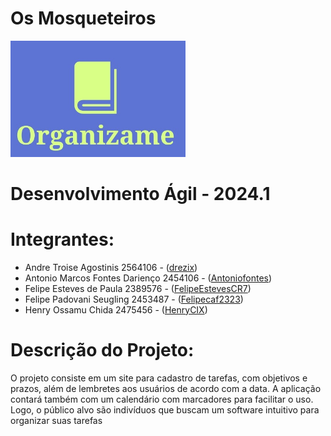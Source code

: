 # Os Mosqueteiros
<img src="https://github.com/AntonioFontess/logo-organizame/blob/main/logo-organizame.jpeg" alt="logo" width="280"/><br/>
# Desenvolvimento Ágil - 2024.1

# Integrantes:
- Andre Troise Agostinis        2564106 - ([drezix](https://github.com/drezix))      
- Antonio Marcos Fontes Darienço        2454106  - ([Antoniofontes](https://github.com/AntonioFontess))     
- Felipe Esteves de Paula       2389576 - ([FelipeEstevesCR7](https://github.com/FelipeEstevesCR7))
- Felipe Padovani Seugling        2453487 - ([Felipecaf2323](https://github.com/Felipecaf2323))
- Henry Ossamu Chida        2475456 - ([HenryCIX](https://github.com/HenryCIX))

# Descrição do Projeto:
O projeto consiste em um site para cadastro de tarefas, com objetivos e prazos, além de lembretes aos usuários de acordo com a data. A aplicação contará também com um calendário com marcadores para facilitar o uso. Logo, o público alvo são indivíduos que buscam um software intuitivo para organizar suas tarefas
